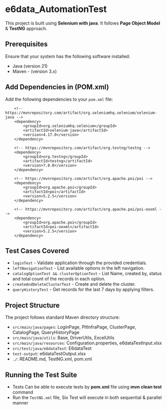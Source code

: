 # e6data_AutomationTest
This project is built using **Selenium with java**.
It follows **Page Object Model** & **TestNG** approach.

## Prerequisites

Ensure that your system has the following software installed:

- Java (version 21)
- Maven - (version 3.x)

## Add Dependencies in (POM.xml)

Add the following dependencies to your `pom.xml` file:

        <!-- https://mvnrepository.com/artifact/org.seleniumhq.selenium/selenium-java -->
        <dependency>
            <groupId>org.seleniumhq.selenium</groupId>
            <artifactId>selenium-java</artifactId>
            <version>4.17.0</version>
        </dependency>

        <!-- https://mvnrepository.com/artifact/org.testng/testng -->
        <dependency>
            <groupId>org.testng</groupId>
            <artifactId>testng</artifactId>
            <version>7.8.0</version>
        </dependency>

        <!-- https://mvnrepository.com/artifact/org.apache.poi/poi -->
        <dependency>
            <groupId>org.apache.poi</groupId>
            <artifactId>poi</artifactId>
            <version>5.2.5</version>
        </dependency>

        <!-- https://mvnrepository.com/artifact/org.apache.poi/poi-ooxml -->
        <dependency>
            <groupId>org.apache.poi</groupId>
            <artifactId>poi-ooxml</artifactId>
            <version>5.2.5</version>
        </dependency>

## Test Cases Covered

- `loginTest` - Validate application through the provided credentials.
- `leftNavigationTest` - List available options in the left navigation.
- `catalogOptionTest && clusterOptionTest` - List Name, created by, status and total count of the records in
  each option.
- `createAndDeleteClusterTest` - Create and delete the cluster.
- `queryHistoryTest` - Get records for the last 7 days by
  applying filters.

## Project Structure

The project follows standard Maven directory structure:

- `src/main/java/pages`: LoginPage, PltInfraPage, ClusterPage, CatalogPage, QueryHistoryPage
- `src/main/java/utils`: Base, DriverUtils, ExcelUtils
- `src/main/java/resources`: Configuration.properties, e6dataTestInput.xlsx
- `src/test/java/e6dataTest`: E6dataTest
- `test-output`: e6dataTestOutput.xlsx
- `./`: README.md, TestNG.xml, pom.xml

## Running the Test Suite

- Tests Can be able to execute tests by **pom.xml** file using **mvn clean test** command
- Run the `TestNG.xml` file, Six Test will execute in both sequential & parallel manner